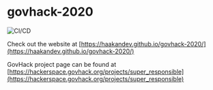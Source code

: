 # govhack-2020

![CI/CD](https://github.com/haakandev/govhack-2020/workflows/Automated%20Deployment/badge.svg)

Check out the website at [https://haakandev.github.io/govhack-2020/](https://haakandev.github.io/govhack-2020/)

GovHack project page can be found at [https://hackerspace.govhack.org/projects/super_responsible](https://hackerspace.govhack.org/projects/super_responsible)